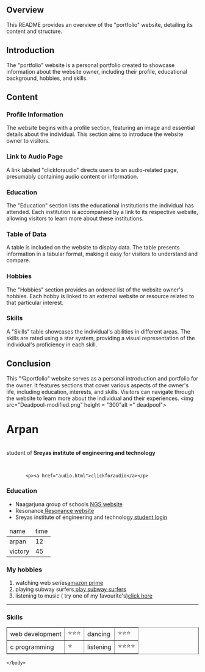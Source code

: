 

## Overview

This README provides an overview of the "portfolio" website, detailing its content and structure.

## Introduction

The "portfolio" website is a personal portfolio created to showcase information about the website owner, including their profile, educational background, hobbies, and skills.

## Content

### Profile Information

The website begins with a profile section, featuring an image and essential details about the individual. This section aims to introduce the website owner to visitors.

### Link to Audio Page

A link labeled "clickforaudio" directs users to an audio-related page, presumably containing audio content or information.

### Education

The "Education" section lists the educational institutions the individual has attended. Each institution is accompanied by a link to its respective website, allowing visitors to learn more about these institutions.

### Table of Data

A table is included on the website to display data. The table presents information in a tabular format, making it easy for visitors to understand and compare.

### Hobbies

The "Hobbies" section provides an ordered list of the website owner's hobbies. Each hobby is linked to an external website or resource related to that particular interest.

### Skills

A "Skills" table showcases the individual's abilities in different areas. The skills are rated using a star system, providing a visual representation of the individual's proficiency in each skill.

## Conclusion

This "💘portfolio" website serves as a personal introduction and portfolio for the owner. It features sections that cover various aspects of the owner's life, including education, interests, and skills. Visitors can navigate through the website to learn more about the individual and their experiences.
            <td><img src="Deadpool-modified.png" height = "300"alt =" deadpool">
            </td> 
            <td> 
                <p>  <h1>Arpan</h1> <br> 
                     student of <strong> Sreyas institute of engineering and technology</strong>       
                </p> 
            </td>    
             </tr> 
            </table>
        
           <p><a href="audio.html">clickforaudio</a></p>
<h3> Education  </h3>
      <ul> <!-- this is to create a bullet list-->
          <li> Naagarjuna group of schools <a href="http://www.naagarjunaschools.in/index.php"> NGS website</a>  </li>   
           <li>Resonance<a href="https://www.resonance.ac.in/"> Resonance website</a></li>  
            <li>  Sreyas institute of engineering and technology<a href="http://login.sreyas.ac.in/default.aspx"> student login</a> </li>  
       </ul>     
   <table> 
      <thead> 
        <tr> 
            <td>name</td> 
            <td> time</td>
       </tr>
      </thead>
         <tr> 
             <td>arpan</td>
             <td> 12 </td>             
         </tr>
         <tr> 
             <td> victory</td> 
            <td>45</td>
         </tr>
   </table>
 <h3>My hobbies</h3>
        <ol><!-- attributes  = start,reversed,type(i,I,a,A)-->
            <li> watching web series<a href="https://www.primevideo.com/">amazon prime</a></li>
            <li> playing subway surfers<a href="https://poki.com/en/g/subway-surfers">  play subway surfers</a> </li>
            <li> listening to music ( try one of my favourite's)<a href="https://music.youtube.com/watch?v=a6cJAFFQn_I&list=RDAMVMa6cJAFFQn_I">click here </a></li>
        </ol>
   <hr> 
    <h3>Skills</h3> 
     <table border ="1"> 
          <tr> 
              <td>  web development </td> 
               <td>⭐⭐⭐</td> 
                <td> dancing</td> 
                 <td>⭐⭐⭐</td> 
          </tr> 
          <tr> 
              <td> c programming </td> 
               <td>⭐</td> 
               <td> listening</td> 
                <td>⭐⭐⭐⭐</td>
          </tr>    
        </table>         
                   
             
          


    </body>
 </html>
 
